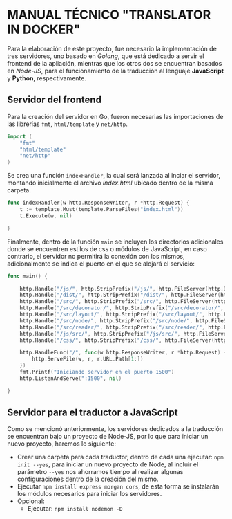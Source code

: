 # MANUAL TÉCNICO "TRANSLATOR IN DOCKER"
Para la elaboración de este proyecto, fue necesario la implementación de tres servidores, uno basado en *Golang*, que está dedicado a servir el frontend de la apliación, mientras que los otros dos se encuentran basados en *Node-JS*, para el funcionamiento de la traducción al lenguaje **JavaScript** y **Python**, respectivamente.

## Servidor del frontend

Para la creación del servidor en Go, fueron necesarias las importaciones de las librerías `fmt`, `html/template` y `net/http`.

```go
import (
	"fmt"
	"html/template"
	"net/http"
)
```
Se crea una función `indexHandler`, la cual será lanzada al inciar el servidor, montando inicialmente el archivo *index.html* ubicado dentro de la misma carpeta.

```go
func indexHandler(w http.ResponseWriter, r *http.Request) {
	t := template.Must(template.ParseFiles("index.html"))
	t.Execute(w, nil)

}
```
Finalmente, dentro de la función `main` se incluyen los directorios adicionales donde se encuentren estilos de css o módulos de JavaScript, en caso contrario, el servidor no permitirá la conexión con los mismos, adicionalmente se indica el puerto en el que se alojará el servicio:

```go
func main() {

	http.Handle("/js/", http.StripPrefix("/js/", http.FileServer(http.Dir("js/"))))
	http.Handle("/dist/", http.StripPrefix("/dist/", http.FileServer(http.Dir("dist/"))))
	http.Handle("/src/", http.StripPrefix("/src/", http.FileServer(http.Dir("src/"))))
	http.Handle("/src/decorator/", http.StripPrefix("/src/decorator/", http.FileServer(http.Dir("src/decorator/"))))
	http.Handle("/src/layout/", http.StripPrefix("/src/layout/", http.FileServer(http.Dir("src/layout/"))))
	http.Handle("/src/node/", http.StripPrefix("/src/node/", http.FileServer(http.Dir("src/node/"))))
	http.Handle("/src/reader/", http.StripPrefix("/src/reader/", http.FileServer(http.Dir("src/reader/"))))
	http.Handle("/js/src/", http.StripPrefix("/js/src/", http.FileServer(http.Dir("js/src/"))))
	http.Handle("/css/", http.StripPrefix("/css/", http.FileServer(http.Dir("css/"))))

	http.HandleFunc("/", func(w http.ResponseWriter, r *http.Request) {
		http.ServeFile(w, r, r.URL.Path[1:])
	})
	fmt.Printf("Iniciando servidor en el puerto 1500")
	http.ListenAndServe(":1500", nil)

}
```
## Servidor para el traductor a JavaScript

Como se mencionó anteriormente, los servidores dedicados a la traducción se encuentran bajo un proyecto de Node-JS, por lo que para iniciar un nuevo proyecto, haremos lo siguiente:

+ Crear una carpeta para cada traductor, dentro de cada una ejecutar: `npm init --yes`, para iniciar un nuevo proyecto de Node, al incluir el parámetro `--yes` nos ahorramos tiempo al realizar algunas configuraciones dentro de la creación del mismo.
+ Ejecutar `npm install express morgan cors`, de esta forma se instalarán los módulos necesarios para iniciar los servidores.
+ Opcional:
    * Ejecutar: `npm install nodemon -D`